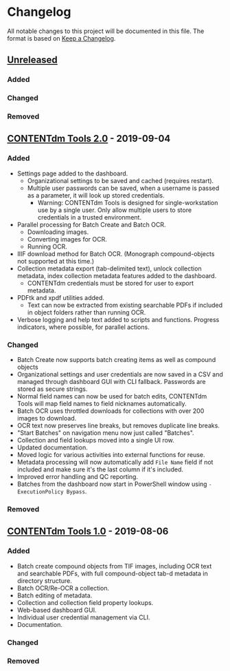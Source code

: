 # Changelog
All notable changes to this project will be documented in this file. The format is based on [Keep a Changelog](https://keepachangelog.com/en/1.0.0/).

## [Unreleased]
### Added
### Changed
### Removed
## [CONTENTdm Tools 2.0](https://github.com/psu-libraries/contentdmtools/releases/tag/v2.0) - 2019-09-04
### Added
- Settings page added to the dashboard.
  - Organizational settings to be saved and cached (requires restart).
  - Multiple user passwords can be saved, when a username is passed as a parameter, it will look up stored credentials.
    - Warning: CONTENTdm Tools is designed for single-workstation use by a single user. Only allow multiple users to store credentials in a trusted environment.
- Parallel processing for Batch Create and Batch OCR.
  - Downloading images.
  - Converting images for OCR.
  - Running OCR.
- IIIF download method for Batch OCR. (Monograph compound-objects not supported at this time.)
- Collection metadata export (tab-delimited text), unlock collection metadata, index collection metadata features added to the dashboard.
  - CONTENTdm credentials must be stored for user to export metadata.
- PDFtk and xpdf utilities added.
  - Text can now be extracted from existing searchable PDFs if included in object folders rather than running OCR.
- Verbose logging and help text added to scripts and functions. Progress indicators, where possible, for parallel actions.
### Changed
- Batch Create now supports batch creating items as well as compound objects
- Organizational settings and user credentials are now saved in a CSV and managed through dashboard GUI with CLI fallback. Passwords are stored as secure strings.
- Normal field names can now be used for batch edits, CONTENTdm Tools will map field names to field nicknames automatically.
- Batch OCR uses throttled downloads for collections with over 200 images to download.
- OCR text now preserves line breaks, but removes duplicate line breaks.
- "Start Batches" on navigation menu now just called "Batches".
- Collection and field lookups moved into a single UI row.
- Updated documentation.
- Moved logic for various activities into external functions for reuse.
- Metadata processing will now automatically add `File Name` field if not included and make sure it's the last column if it's included.
- Improved error handling and QC reporting.
- Batches from the dashboard now start in PowerShell window using `-ExecutionPolicy Bypass`.
### Removed

## [CONTENTdm Tools 1.0](https://github.com/psu-libraries/contentdmtools/releases/tag/v1.0) - 2019-08-06
### Added
- Batch create compound objects from TIF images, including OCR text and searchable PDFs, with full compound-object tab-d metadata in directory structure.
- Batch OCR/Re-OCR a collection.
- Batch editing of metadata.
- Collection and collection field property lookups.
- Web-based dashboard GUI.
- Individual user credential management via CLI.
- Documentation.

### Changed

### Removed

[Unreleased]: https://github.com/psu-libraries/contentdmtools/compare/community...HEAD
[2.0.0]: https://github.com/psu-libraries/contentdmtools/compare/v1.0...v2.0
[1.0.0]: https://github.com/psu-libraries/contentdmtools/releases/tag/v1.0